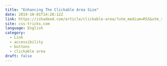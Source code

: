 ```yaml
---
title: "Enhancing The Clickable Area Size"
date: 2019-10-01T14:20:12Z
link: https://ishadeed.com/article/clickable-area/?utm_medium=RSS&utm_source=news.12bit.vn
site: css-tricks.com
language: English
category:
  - Link
  - accessibility
  - buttons
  - clickable area
draft: false
---
```

